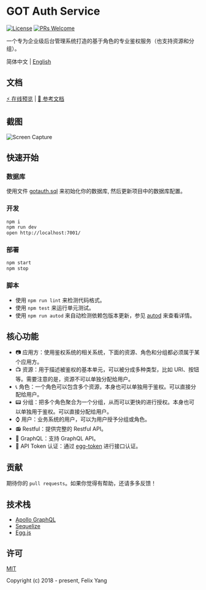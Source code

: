 # GOT Auth Service

[![License](https://img.shields.io/github/license/codetrial/got-auth-service.svg)](https://github.com/codetrial/got-auth-service)
[![PRs Welcome](https://img.shields.io/badge/PRs-welcome-brightgreen.svg?style=flat-square)](https://github.com/codetrial/got-auth-service)

一个专为企业级后台管理系统打造的基于角色的专业鉴权服务（也支持资源和分组）。

简体中文 | [English](./README.md)

## 文档

[:zap: 在线预览](https://gotauth-api.felixpy.com) | [:book: 参考文档](https://codetrial.github.io/gotauth)

## 截图

![Screen Capture](.github/preview.gif)

## 快速开始

### 数据库

使用文件 [gotauth.sql](./data/gotauth.sql) 来初始化你的数据库, 然后更新项目中的数据库配置。

### 开发

```bash
npm i
npm run dev
open http://localhost:7001/
```

### 部署

```bash
npm start
npm stop
```

### 脚本

- 使用 `npm run lint` 来检测代码格式。
- 使用 `npm test` 来运行单元测试。
- 使用 `npm run autod` 来自动检测依赖包版本更新，参见 [autod](https://www.npmjs.com/package/autod) 来查看详情。

## 核心功能

- :camera: 应用方：使用鉴权系统的相关系统，下面的资源、角色和分组都必须属于某个应用方。
- :tv: 资源：用于描述被鉴权的基本单元，可以被分成多种类型，比如 URI、按钮等。需要注意的是，资源不可以单独分配给用户。
- :telephone_receiver: 角色：一个角色可以包含多个资源，本身也可以单独用于鉴权。可以直接分配给用户。
- :pager: 分组：把多个角色聚合为一个分组，从而可以更快的进行授权。本身也可以单独用于鉴权。可以直接分配给用户。
- :watch: 用户：业务系统的用户，可以为用户授予分组或角色。
- :radio: Restful：提供完整的 Restful API。
- :mag_right: GraphQL：支持 GraphQL API。
- :ghost: API Token 认证：通过 [egg-token](https://github.com/codetrial/egg-token) 进行接口认证。

## 贡献

期待你的 `pull requests`。如果你觉得有帮助，还请多多反馈！

## 技术栈

- [Apollo GraphQL](https://github.com/apollographql/apollo-server)
- [Sequelize](https://github.com/sequelize/sequelize)
- [Egg.js](https://github.com/eggjs/egg)

## 许可

[MIT](http://opensource.org/licenses/MIT)

Copyright (c) 2018 - present, Felix Yang
